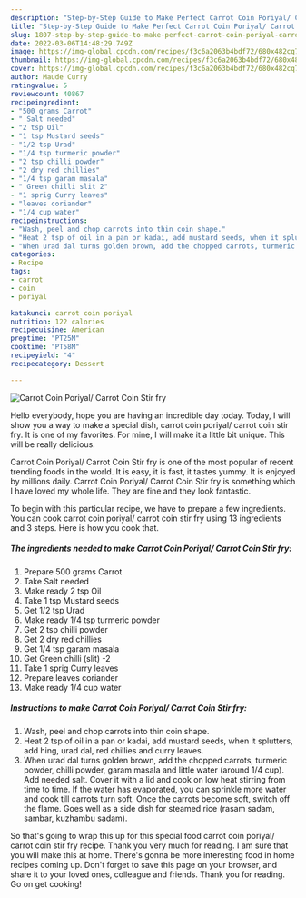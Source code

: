 ```yaml
---
description: "Step-by-Step Guide to Make Perfect Carrot Coin Poriyal/ Carrot Coin Stir fry"
title: "Step-by-Step Guide to Make Perfect Carrot Coin Poriyal/ Carrot Coin Stir fry"
slug: 1807-step-by-step-guide-to-make-perfect-carrot-coin-poriyal-carrot-coin-stir-fry
date: 2022-03-06T14:48:29.749Z
image: https://img-global.cpcdn.com/recipes/f3c6a2063b4bdf72/680x482cq70/carrot-coin-poriyal-carrot-coin-stir-fry-recipe-main-photo.jpg
thumbnail: https://img-global.cpcdn.com/recipes/f3c6a2063b4bdf72/680x482cq70/carrot-coin-poriyal-carrot-coin-stir-fry-recipe-main-photo.jpg
cover: https://img-global.cpcdn.com/recipes/f3c6a2063b4bdf72/680x482cq70/carrot-coin-poriyal-carrot-coin-stir-fry-recipe-main-photo.jpg
author: Maude Curry
ratingvalue: 5
reviewcount: 40867
recipeingredient:
- "500 grams Carrot"
- " Salt needed"
- "2 tsp Oil"
- "1 tsp Mustard seeds"
- "1/2 tsp Urad"
- "1/4 tsp turmeric powder"
- "2 tsp chilli powder"
- "2 dry red chillies"
- "1/4 tsp garam masala"
- " Green chilli slit 2"
- "1 sprig Curry leaves"
- "leaves coriander"
- "1/4 cup water"
recipeinstructions:
- "Wash, peel and chop carrots into thin coin shape."
- "Heat 2 tsp of oil in a pan or kadai, add mustard seeds, when it splutters, add hing, urad dal, red chillies and curry leaves."
- "When urad dal turns golden brown, add the chopped carrots, turmeric powder, chilli powder, garam masala and little water (around 1/4 cup). Add needed salt. Cover it with a lid and cook on low heat stirring from time to time. If the water has evaporated, you can sprinkle more water and cook till carrots turn soft. Once the carrots become soft, switch off the flame. Goes well as a side dish for steamed rice (rasam sadam, sambar, kuzhambu sadam)."
categories:
- Recipe
tags:
- carrot
- coin
- poriyal

katakunci: carrot coin poriyal 
nutrition: 122 calories
recipecuisine: American
preptime: "PT25M"
cooktime: "PT58M"
recipeyield: "4"
recipecategory: Dessert

---
```



![Carrot Coin Poriyal/ Carrot Coin Stir fry](https://img-global.cpcdn.com/recipes/f3c6a2063b4bdf72/680x482cq70/carrot-coin-poriyal-carrot-coin-stir-fry-recipe-main-photo.jpg)

Hello everybody, hope you are having an incredible day today. Today, I will show you a way to make a special dish, carrot coin poriyal/ carrot coin stir fry. It is one of my favorites. For mine, I will make it a little bit unique. This will be really delicious.

Carrot Coin Poriyal/ Carrot Coin Stir fry is one of the most popular of recent trending foods in the world. It is easy, it is fast, it tastes yummy. It is enjoyed by millions daily. Carrot Coin Poriyal/ Carrot Coin Stir fry is something which I have loved my whole life. They are fine and they look fantastic.




To begin with this particular recipe, we have to prepare a few ingredients. You can cook carrot coin poriyal/ carrot coin stir fry using 13 ingredients and 3 steps. Here is how you cook that.

<!--inarticleads1-->

##### The ingredients needed to make Carrot Coin Poriyal/ Carrot Coin Stir fry:

1. Prepare 500 grams Carrot
1. Take  Salt needed
1. Make ready 2 tsp Oil
1. Take 1 tsp Mustard seeds
1. Get 1/2 tsp Urad
1. Make ready 1/4 tsp turmeric powder
1. Get 2 tsp chilli powder
1. Get 2 dry red chillies
1. Get 1/4 tsp garam masala
1. Get  Green chilli (slit) -2
1. Take 1 sprig Curry leaves
1. Prepare leaves coriander
1. Make ready 1/4 cup water




<!--inarticleads2-->

##### Instructions to make Carrot Coin Poriyal/ Carrot Coin Stir fry:

1. Wash, peel and chop carrots into thin coin shape.
1. Heat 2 tsp of oil in a pan or kadai, add mustard seeds, when it splutters, add hing, urad dal, red chillies and curry leaves.
1. When urad dal turns golden brown, add the chopped carrots, turmeric powder, chilli powder, garam masala and little water (around 1/4 cup). Add needed salt. Cover it with a lid and cook on low heat stirring from time to time. If the water has evaporated, you can sprinkle more water and cook till carrots turn soft. Once the carrots become soft, switch off the flame. Goes well as a side dish for steamed rice (rasam sadam, sambar, kuzhambu sadam).




So that's going to wrap this up for this special food carrot coin poriyal/ carrot coin stir fry recipe. Thank you very much for reading. I am sure that you will make this at home. There's gonna be more interesting food in home recipes coming up. Don't forget to save this page on your browser, and share it to your loved ones, colleague and friends. Thank you for reading. Go on get cooking!
